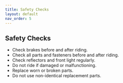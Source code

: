 ```yaml
---
title: Safety Checks 
layout: default
nav_order: 5
---
```

## Safety Checks 
* Check brakes before and after riding.
* Check all parts and fasteners before and after riding.
* Check reflectors and front light regularly.
* Do not ride if damaged or malfunctioning.
* Replace worn or broken parts.
* Do not use non-identical replacement parts.